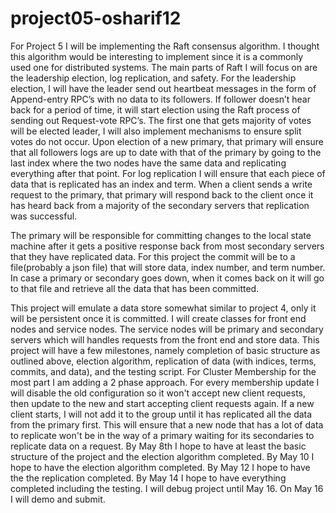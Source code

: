 # project05-osharif12


 
 For Project 5 I will be implementing the Raft consensus algorithm. 
 I thought this algorithm would be interesting to implement since it
 is a commonly used one for distributed systems. The main parts of 
 Raft I will focus on are the leadership election, log replication, 
 and safety. For the leadership election, I will have the leader send 
 out heartbeat messages in the form of Append-entry RPC’s with no data 
 to its followers. If follower doesn’t hear back for a period of time, 
 it will start election using the Raft process of sending out 
 Request-vote RPC’s. The first one that gets majority of votes will 
 be elected leader, I will also implement mechanisms to ensure split 
 votes do not occur. Upon election of a new primary, that primary will 
 ensure that all followers logs are up to date with that of the primary 
 by going to the last index where the two nodes have the same data and 
 replicating everything after that point. For log replication I will 
 ensure that each piece of data that is replicated has an index and term. 
 When a client sends a write request to the primary, that primary will 
 respond back to the client once it has heard back from a majority of 
 the secondary servers that replication was successful.  
 
 The primary will be responsible for committing changes to the 
 local state machine after it gets a positive response back from 
 most secondary servers that they have replicated data. For this 
 project the commit will be to a file(probably a json file) that 
 will store data, index number, and term number. In case a primary 
 or secondary goes down, when it comes back on it will go to that 
 file and retrieve all the data that has been committed. 
 
 This project will emulate a data store somewhat similar to project 4, 
 only it will be persistent once it is committed. I will create classes for 
 front end nodes and service nodes. The service nodes will be primary and 
 secondary servers which will handles requests from the front end and store 
 data. This project will have a few milestones, namely completion of basic 
 structure as outlined above, election algorithm, replication of data (with 
 indices, terms, commits, and data), and the testing script. For Cluster Membership 
 for the most part I am adding a 2 phase approach. For every membership update I 
 will disable the old configuration so it won't accept new client requests, then update
 to the new and start accepting client requests again. If a new client starts, I will
 not add it to the group until it has replicated all the data from the primary first. 
 This will ensure that a new node that has a lot of data to replicate won't be 
 in the way of a primary waiting for its secondaries to replicate data on a request.
 By May 8th I hope to have at least the basic structure of the project and the election 
 algorithm completed. By May 10 I hope to have the election algorithm completed. 
 By May 12 I hope to have the the replication completed. By May 14 I hope to 
 have everything completed including the testing. I will debug project until May 
 16. On May 16 I will demo and submit.